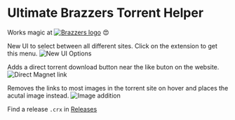 # Ultimate Brazzers Torrent Helper

Works magic at [![Brazzers logo](https://static-vz.brazzerscontent.com/bzv2/brazzerscom/tour/assets/common/img/logo/brazzers_logo.png)](https://www.brazzers.com)  :heart_eyes:

New UI to select between all different sites. Click on the extension to get this menu. ![New UI Options](https://i.imgur.com/Y9ncAMA.gif)

Adds a direct torrent download button near the like buton on the website.
![Direct Magnet link](https://i.imgur.com/TF1PKpb.jpg)

Removes the links to most images in the torrent site on hover and places the acutal image instead.
![Image addition](https://i.imgur.com/5C6s441.gif)

Find a release `.crx` in [Releases](https://github.com/rishav394/Ultimate-Brazzers-Torrent-Helper/releases)

